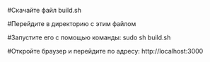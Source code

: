 #Скачайте файл build.sh

#Перейдите в директорию с этим файлом

#Запустите его с помощью команды: sudo sh build.sh

#Откройте браузер и перейдите по адресу: http://localhost:3000
